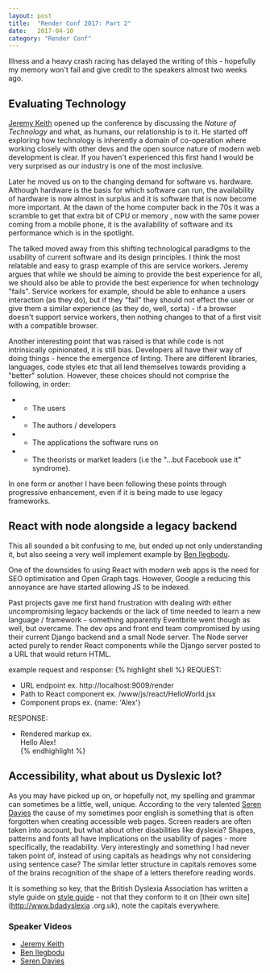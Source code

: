 ```yaml
---
layout: post
title:  "Render Conf 2017: Part 2"
date:   2017-04-10
category: "Render Conf"
---
```


Illness and a heavy crash racing has delayed the writing of this - hopefully my 
memory won't fail and give credit to the speakers almost two weeks ago.

Evaluating Technology
--
[Jeremy Keith](https://github.com/adactio) opened up the conference by discussing the *Nature of Technology*
and what, as humans, our relationship is to it. He started off exploring how 
technology is inherently a domain of 
co-operation where working closely with other devs and the open source nature of modern 
web development is clear. If you haven't experienced this first hand I would be 
very surprised as our industry is one of the most inclusive.

Later he moved us on to the changing demand for software vs. hardware. Although hardware is the basis for which software can run, the availability of 
hardware is now almost in surplus and it is software that is now become more 
important. At the dawn of the home computer back in the 70s it was a scramble to 
get that extra bit of CPU or memory , now with the same power coming from a mobile phone, it is the availability of software and its performance which is in the 
spotlight.
 
The talked moved away from this shifting technological paradigms to the usability of current
software and its design principles. I think the most relatable and easy to grasp 
example of this are service workers. Jeremy argues that while we should be 
aiming to provide the best experience for all, we should also be able to provide
the best experience for when technology "fails". Service workers for example, 
should be able to enhance a users interaction (as they do), but if they "fail" 
they should not effect the user or give them a similar experience (as they do, well, sorta) - if a 
browser doesn't support service workers, then nothing changes to that of a first visit 
with a compatible browser.

Another interesting point that was raised is that while code is not intrinsically opinionated, 
it is still bias. Developers all have their way of doing things - hence the emergence of 
linting. There are different libraries, languages, code styles etc that all 
lend themselves towards providing a "better" solution. However, these choices
should not comprise the following, in order:

* - The users
* - The authors / developers
* - The applications the software runs on
* - The theorists or market leaders (i.e the "...but Facebook use it" syndrome).

In one form or another I have been following these points through progressive enhancement, even if it is being made to use legacy frameworks. 
 
React with node alongside a legacy backend
--
This all sounded a bit confusing to me, but ended up not only understanding it, but 
also seeing a very well implement example by [Ben Ilegbodu](https://github.com/benmvp).

One of the downsides fo using React with modern web apps is the need for SEO 
optimisation and Open Graph tags. However, Google a reducing this annoyance are 
have started allowing JS to be indexed.

Past projects gave me first hand frustration with dealing with either 
uncompromising legacy backends or the lack of time needed to learn a new language / 
framework - something apparently Eventbrite went though as well, but overcame. The 
dev ops and front end team compromised by using their current Django backend and a
small Node server. The Node server acted purely to render React components 
while the Django server posted to a URL that would return HTML.


example request and response:
{% highlight shell %}
  REQUEST:
  - URL endpoint
      ex. http://localhost:9009/render
  - Path to React component
      ex. /www/js/react/HelloWorld.jsx
  - Component props
      ex. {name: 'Alex'}
  
  RESPONSE:
  - Rendered markup
      ex. <div data-reactid="1">Hello Alex!</div>
 {% endhighlight %}
 
Accessibility, what about us Dyslexic lot?
--
As you may have picked up on, or hopefully not, my spelling and grammar can sometimes 
be a little, well, unique. According to the very talented [Seren Davies](https://github.com/ninjanails)
the cause of my sometimes poor english is something that is often forgotten when creating accessible web pages. Screen
readers are often taken into account, but what about other disabilities like 
dyslexia? Shapes, patterns and fonts all have implications on the usability of
pages - more specifically, the readability. Very interestingly and something I
had never taken point of, instead of using capitals as headings why not 
considering using sentence case? The similar letter structure in capitals 
removes some of the brains recognition of the shape of a letters therefore reading words.

It is something so key, that the British Dyslexia Association has written a style guide on
[style guide](http://www.bdadyslexia.org.uk/common/ckeditor/filemanager/userfiles/About_Us/policies/Dyslexia_Style_Guide.pdf) - not that they conform to it on [their own site](http://www.bdadyslexia
.org.uk), note the capitals everywhere.

### Speaker Videos

* [Jeremy Keith](https://www.youtube.com/watch?v=wAekLOUpMB4&list=PLBzScQzZ83I_n5kvxmUaRNZvc_vsCuEQD)
* [Ben Ilegbodu](https://www.youtube.com/watch?v=zxtcr8Zuvfs&list=PLBzScQzZ83I_n5kvxmUaRNZvc_vsCuEQD&index=4)
* [Seren Davies](https://www.youtube.com/watch?v=oG_cYElSZwM&list=PLBzScQzZ83I_n5kvxmUaRNZvc_vsCuEQD&index=3)

